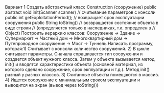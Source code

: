 Вариант 1
Создать абстрактный класс Construction (сооружение)
public abstract void init(Scanner scanner) // считывание параметров с консоли
public int getExploitationPeriod(); // возвращает срок эксплуатации сооружения
public String toString() // возвращается состояние объекта в виде строки
// (определяется только в наследниках, т.к.
определен в
// Object)
Построить иерархию классов:
Сооружение → Здание
→ Супермаркет
→ Частный дом
→ Многоквартирный дом
→ Путепроводное сооружение
→ Мост
→ Туннель
Написать программу, которая:1) Считывает с консоли количество сооружений.
2) В цикле считывает параметры. Сначала спрашивается тип сооружения и создается
объект нужного класса.
Затем у объекта вызывается метод init() и вводятся характеристики объекта (основной
материал, из которого сделано сооружение, срок экплуатации и т.д.).
Метод init() разный у разных классов.
3) Считанные объекты помещаются в массив.
4) Ищется сооружение с минимальным сроком эксплуатации и выводится на экран (вывод
через toString())